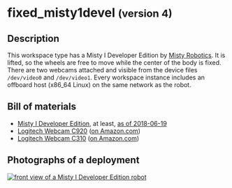 fixed_misty1devel <small>(version 4)</small>
=================

Description
-----------

This workspace type has a Misty I Developer Edition by [Misty Robotics](
https://www.mistyrobotics.com/). It is lifted, so the wheels are free to move
while the center of the body is fixed.  There are two webcams attached and
visible from the device files `/dev/video0` and `/dev/video1`.  Every workspace
instance includes an offboard host (x86_64 Linux) on the same network as the
robot.


Bill of materials
-----------------

* [Misty I Developer Edition](https://docs.mistyrobotics.com/onboarding/get-started/fast-facts/), at least, [as of 2018-06-19](https://web.archive.org/web/20180619193731/https://docs.mistyrobotics.com/onboarding/get-started/fast-facts/)
* [Logitech Webcam C920](https://www.logitech.com/en-us/product/hd-pro-webcam-c920) ([on Amazon.com](https://www.amazon.com/gp/product/B006JH8T3S/))
* [Logitech Webcam C310](https://www.logitech.com/en-us/product/hd-webcam-c310) ([on Amazon.com](https://www.amazon.com/gp/product/B003LVZO8S/))


Photographs of a deployment
---------------------------

<a title="enlarge" href="figures/fixed_misty1devel_frontview.jpg">![front view of a Misty I Developer Edition robot](figures/480px-fixed_misty1devel_frontview.jpg)</a>
